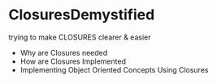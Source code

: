 # ClosuresDemystified
trying to make CLOSURES clearer &amp; easier
<ul> 
  <li>Why are Closures needed</li> 
  <li>How are Closures Implemented</li> 
  <li>Implementing Object Oriented Concepts Using Closures</li> 
</ul>
